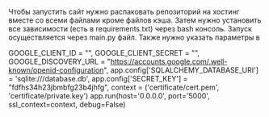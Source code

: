 Чтобы запустить сайт нужно распаковать репозиторий на хостинг вместе со всеми файлами кроме файлов кэша. Затем нужно установить все зависимости (есть в requirements.txt) через bash консоль. Запуск осуществляется через main.py файл. Также нужно указать параметры в 

GOOGLE_CLIENT_ID = "",
GOOGLE_CLIENT_SECRET = "",
GOOGLE_DISCOVERY_URL = "https://accounts.google.com/.well-known/openid-configuration",
app.config['SQLALCHEMY_DATABASE_URI'] = 'sqlite:///database.db',
app.config['SECRET_KEY'] = "fdfhs34h23jbmbfg23b4jhfg",
context = ('certificate/cert.pem', 'certificate/private.key')
app.run(host='0.0.0.0', port='5000', ssl_context=context, debug=False)
